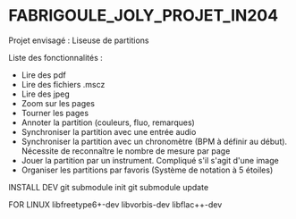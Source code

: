 # FABRIGOULE_JOLY_PROJET_IN204

Projet envisagé : Liseuse de partitions

Liste des fonctionnalités :
  - Lire des pdf
  - Lire des fichiers .mscz
  - Lire des jpeg
  - Zoom sur les pages
  - Tourner les pages
  - Annoter la partition (couleurs, fluo, remarques)
  - Synchroniser la partition avec une entrée audio
  - Synchroniser la partition avec un chronomètre (BPM à définir au début). Nécessite de reconnaître le nombre de mesure par page
  - Jouer la partition par un instrument. Compliqué s'il s'agit d'une image
  - Organiser les partitions par favoris (Système de notation à 5 étoiles)

INSTALL DEV
git submodule init
git submodule update

FOR LINUX
libfreetype6+-dev
libvorbis-dev
libflac++-dev
